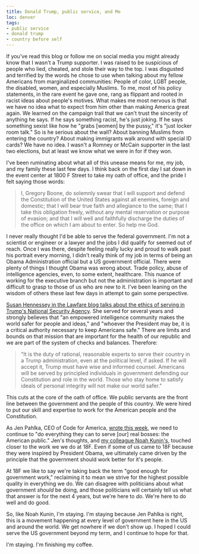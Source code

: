```yaml
---
title: Donald Trump, public service, and Me
loc: denver
tags:
- public service
- donald trump
- country before self
---
```

If you've read this blog or follow me on social media you might already know that I wasn't a Trump supporter. I was raised to be suspicious of people who lied, cheated, and stole their way to the top. I was disgusted and terrified by the words he chose to use when talking about my fellow Americans from marginalized communities: People of color, LGBT people, the disabled, women, and especially Muslims. To me, most of his policy statements, in the rare event he gave one, rang as flippant and rooted in racist ideas about people's motives. What makes me most nervous is that we have no idea what to expect from him other than making America great again. We learned on the campaign trail that we can't trust the sincerity of anything he says. If he says something racist, he's just joking. If he says something sexist like how he "grabs [women] by the pussy," it's "just locker room talk." So is he serious about the wall? About banning Muslims from entering the country? About making immigrants walk around with special ID cards? We have no idea. I wasn't a Romney or McCain supporter in the last two elections, but at least we know what we were in for if they won.

I've been ruminating about what all of this unease means for me, my job, and my family these last few days. I think back on the first day I sat down in the event center at 1800 F Street to take my oath of office, and the pride I felt saying those words:

>I, Gregory Boone, do solemnly swear that I will support and defend the Constitution of the United States against all enemies, foreign and domestic; that I will bear true faith and allegiance to the same; that I take this obligation freely, without any mental reservation or purpose of evasion; and that I will well and faithfully discharge the duties of the office on which I am about to enter. So help me God.

I never really thought I'd be able to serve the federal government. I'm not a scientist or engineer or a lawyer and the jobs I did qualify for seemed out of reach. Once I was there, despite feeling really lucky and proud to walk past his portrait every morning, I didn't really think of my job in terms of being an Obama Administration official but a US government official. There were plenty of things I thought Obama was wrong about. Trade policy, abuse of intelligence agencies, even, to some extent, healthcare. This nuance of working for the executive branch but not the administration is important and difficult to grasp to those of us who are new to it. I've been leaning on the wisdom of others these last few days in attempt to gain some perspective.

[Susan Hennessey in the Lawfare blog talks about the ethics of serving in Trump's National Security Agency][1]. She served for several years and strongly believes that "an empowered intelligence community makes the world safer for people and ideas," and "whoever the President may be, it is a critical authority necessary to keep Americans safe." There are limits and bounds on that mission that are important for the health of our republic and we are part of the system of checks and balances. Therefore:

> "It is the duty of rational, reasonable experts to serve their country in a Trump administration, even at the political level, if asked. If he will accept it, Trump must have wise and informed counsel. Americans will be served by principled individuals in government defending our Constitution and role in the world. Those who stay home to satisfy ideals of personal integrity will not make our world safer."

This cuts at the core of the oath of office. We public servants are the front line between the government and the people of this country. We were hired to put our skill and expertise to work for the American people and the Constitution.

As Jen Pahlka, CEO of Code for America, [wrote this week][2], we need to continue to "do everything they can to serve [our] real bosses: the American public." Jen's thoughts, and [my colleague Noah Kunin's][3], touched closer to the work we we do at 18F. Even if some of us came to 18F because they were inspired by President Obama, we ultimately came driven by the principle that the government should work better for it's people.

At 18F we like to say we're taking back the term "good enough for government work," reclaiming it to mean we strive for the highest possible quality in everything we do. We can disagree with politicians about what government _should_ be doing, and those politicians will certainly tell us what that answer is for the next 4 years, but we're here to _do_. We're here to do well and do good.

So, like Noah Kunin, I'm staying. I'm staying because Jen Pahlka is right, this is a movement happening at every level of government here in the US and around the world. We get nowhere if we don't show up. I hoped I could serve the US government beyond my term, and I continue to hope for that.

I'm staying. I'm finishing my coffee.

[1]: https://www.lawfareblog.com/duty-serve-trumps-america
[2]: https://medium.com/code-for-america/the-work-ahead-public-service-under-trump-b37446bbcde2#.1f8gvc067
[3]: https://medium.com/@noahkunin/why-im-staying-at-18f-9c9bc77a53fc#.8nw4gifa1
